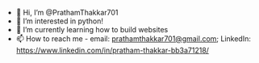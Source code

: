 - 👋 Hi, I’m @PrathamThakkar701
- 👀 I’m interested in python!
- 🌱 I’m currently learning how to build websites
- 📫 How to reach me - email: prathamthakkar701@gmail.com; LinkedIn: https://www.linkedin.com/in/pratham-thakkar-bb3a71218/

<!---
PrathamThakkar701/PrathamThakkar701 is a ✨ special ✨ repository because its `README.md` (this file) appears on your GitHub profile.
You can click the Preview link to take a look at your changes.
--->
